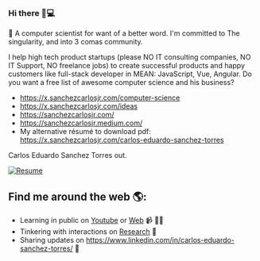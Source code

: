 ### Hi there 👋💻
🙋 A computer scientist for want of a better word. I'm committed to The singularity, and into 3 comas community.

I help high tech product startups (please NO IT consulting companies, NO IT Support, NO freelance jobs) to create successful products and happy customers like full-stack developer in MEAN: JavaScript, Vue, Angular.
Do you want a free list of awesome computer science and his business?
* https://x.sanchezcarlosjr.com/computer-science
* https://x.sanchezcarlosjr.com/ideas
* https://sanchezcarlosjr.com/
* https://sanchezcarlosjr.medium.com/
* My alternative résumé to download pdf: https://x.sanchezcarlosjr.com/carlos-eduardo-sanchez-torres

Carlos Eduardo Sanchez Torres out.

[![Resume](http://img.youtube.com/vi/z5k5sTBLxo4/0.jpg)](http://www.youtube.com/watch?v=z5k5sTBLxo4 "How to create a resume?")

## Find me around the web 🌎: 
- Learning in public on <a href="https://x.sanchezcarlosjr.com/youtube">Youtube</a> or <a href="https://sanchezcarlosjr.com/">Web</a> 📹 ✍🏾
- Tinkering with interactions on <a href="hhttps://sanchezcarlosjr.com/research"> Research</a> 🏓
- Sharing updates on <a href="https://www.linkedin.com/in/carlos-eduardo-sanchez-torres/">https://www.linkedin.com/in/carlos-eduardo-sanchez-torres/</a> 💼
